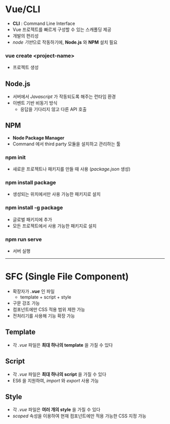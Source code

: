 # Vue/CLI
* **CLI** : Command Line Interface
* Vue 프로젝트를 빠르게 구성할 수 있는 스캐폴딩 제공
* 개발의 편리성
* *node 기반*으로 작동하기에, **Node.js** 와 **NPM** 설치 필요

### vue create \<project-name>
* 프로젝트 생성

## Node.js
* 서버에서 *Javascript* 가 작동되도록 해주는 런타임 환경
* 이벤트 기반 비동기 방식
    * 응답을 기다리지 않고 다른 API 호출

## NPM
* **Node Package Manager**
* Command 에서 third party 모듈을 설치하고 관리하는 툴

### npm init
* 새로운 프로젝트나 패키지를 만들 때 사용 (*package.json* 생성)

### npm install package
* 생성되는 위치에서만 사용 가능한 패키지로 설치

### npm install -g package
* 글로벌 패키지에 추가
* 모든 프로젝트에서 사용 가능한 패키지로 설치

### npm run serve
* 서버 실행

---

# SFC (Single File Component)
* 확장자가 ***.vue*** 인 파일
    * template + script + style
* 구문 강조 가능
* 컴포넌트에만 CSS 적용 범위 제한 가능
* 전처리기를 사용해 기능 확장 가능

## Template
* 각 *.vue* 파일은 **최대 하나의 template** 을 가질 수 있다

## Script
* 각 *.vue* 파일은 **최대 하나의 script** 을 가질 수 있다
* ES6 을 지원하여, *import* 와 *export* 사용 가능

## Style
* 각 *.vue* 파일은 **여러 개의 style** 을 가질 수 있다
* *scoped* 속성을 이용하여 현재 컴포넌트에만 적용 가능한 CSS 지정 가능
